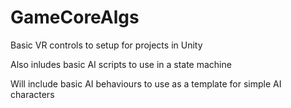# GameCoreAlgs

Basic VR controls to setup for projects in Unity

Also inludes basic AI scripts to use in a state machine

Will include basic AI behaviours to use as a template for simple AI characters
